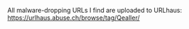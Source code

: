 All malware-dropping URLs I find are uploaded to URLhaus:
<a href="https://urlhaus.abuse.ch/browser/tag/Qealler/">https://urlhaus.abuse.ch/browse/tag/Qealler/</a>
